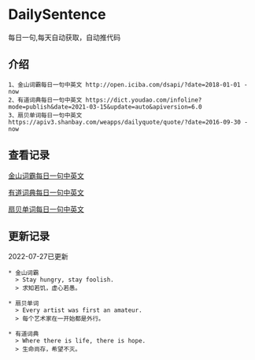 # DailySentence

每日一句,每天自动获取，自动推代码

## 介绍

```
1、金山词霸每日一句中英文 http://open.iciba.com/dsapi/?date=2018-01-01 - now
2、有道词典每日一句中英文 https://dict.youdao.com/infoline?mode=publish&date=2021-03-15&update=auto&apiversion=6.0
3、扇贝单词每日一句中英文 https://apiv3.shanbay.com/weapps/dailyquote/quote/?date=2016-09-30 - now
```

## 查看记录

[金山词霸每日一句中英文](./data/iciba/)

[有道词典每日一句中英文](./data/youdao/)

[扇贝单词每日一句中英文](./data/shanbay/)

## 更新记录
2022-07-27已更新 
```
* 金山词霸
  > Stay hungry, stay foolish.
  > 求知若饥，虚心若愚。

* 扇贝单词
  > Every artist was first an amateur.
  > 每个艺术家在一开始都是外行。

* 有道词典
  > Where there is life, there is hope.
  > 生命尚存，希望不灭。

```
